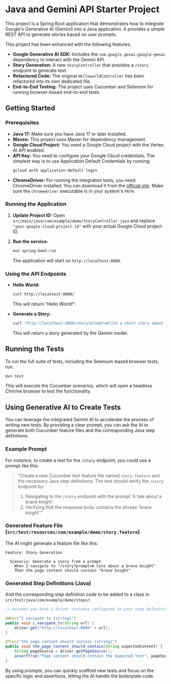 # Java and Gemini API Starter Project

This project is a Spring Boot application that demonstrates how to integrate Google's Generative AI (Gemini) into a Java application. It provides a simple REST API to generate stories based on user prompts.

This project has been enhanced with the following features:
- **Google Generative AI SDK:** Includes the `com.google.genai:google-genai` dependency to interact with the Gemini API.
- **Story Generation:** A new `StoryController` that provides a `/story` endpoint to generate text.
- **Refactored Code:** The original `HelloworldController` has been refactored into its own dedicated file.
- **End-to-End Testing:** The project uses Cucumber and Selenium for running browser-based end-to-end tests.

## Getting Started

### Prerequisites
- **Java 17:** Make sure you have Java 17 or later installed.
- **Maven:** This project uses Maven for dependency management.
- **Google Cloud Project:** You need a Google Cloud project with the Vertex AI API enabled.
- **API Key:** You need to configure your Google Cloud credentials. The simplest way is to use Application Default Credentials by running:
  ```sh
  gcloud auth application-default login
  ```
- **ChromeDriver:** For running the integration tests, you need ChromeDriver installed. You can download it from the [official site](https://chromedriver.chromium.org/downloads). Make sure the `chromedriver` executable is in your system's `PATH`.

### Running the Application
1.  **Update Project ID:** Open `src/main/java/com/example/demo/StoryController.java` and replace `"your-google-cloud-project-id"` with your actual Google Cloud project ID.

2.  **Run the service:**
    ```sh
    mvn spring-boot:run
    ```
    The application will start on `http://localhost:8080`.

### Using the API Endpoints

- **Hello World:**
  ```sh
  curl http://localhost:8080/
  ```
  This will return "Hello World!".

- **Generate a Story:**
  ```sh
  curl "http://localhost:8080/story?prompt=Write a short story about a friendly robot"
  ```
  This will return a story generated by the Gemini model.

## Running the Tests

To run the full suite of tests, including the Selenium-based browser tests, run:
```sh
mvn test
```
This will execute the Cucumber scenarios, which will open a headless Chrome browser to test the functionality.

## Using Generative AI to Create Tests

You can leverage the integrated Gemini AI to accelerate the process of writing new tests. By providing a clear prompt, you can ask the AI to generate both Cucumber feature files and the corresponding Java step definitions.

### Example Prompt

For instance, to create a test for the `/story` endpoint, you could use a prompt like this:

> "Create a new Cucumber test feature file named `story.feature` and the necessary Java step definitions. The test should verify the `/story` endpoint by:
> 1. Navigating to the `/story` endpoint with the prompt 'A tale about a brave knight'.
> 2. Verifying that the response body contains the phrase 'brave knight'."

### Generated Feature File (`src/test/resources/com/example/demo/story.feature`)

The AI might generate a feature file like this:

```gherkin
Feature: Story Generation

  Scenario: Generate a story from a prompt
    When I navigate to "/story?prompt=A tale about a brave knight"
    Then the page content should contain "brave knight"
```

### Generated Step Definitions (Java)

And the corresponding step definition code to be added to a class in `src/test/java/com/example/demo/steps/`:

```java
// Assumes you have a driver instance configured in your step definitions

@When("I navigate to {string}")
public void i_navigate_to(String url) {
    driver.get("http://localhost:8080" + url);
}

@Then("the page content should contain {string}")
public void the_page_content_should_contain(String expectedContent) {
    String pageSource = driver.getPageSource();
    assertTrue("Page content should contain the expected text", pageSource.contains(expectedContent));
}

```
By using prompts, you can quickly scaffold new tests and focus on the specific logic and assertions, letting the AI handle the boilerplate code.